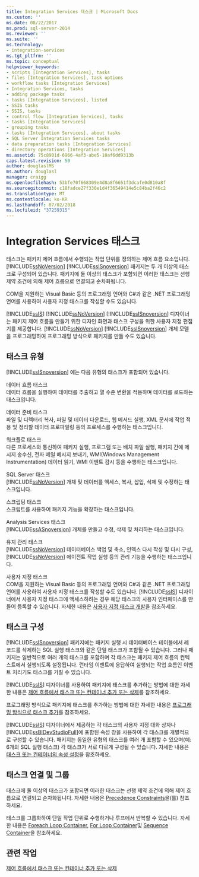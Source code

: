 ```yaml
---
title: Integration Services 태스크 | Microsoft Docs
ms.custom: ''
ms.date: 08/22/2017
ms.prod: sql-server-2014
ms.reviewer: ''
ms.suite: ''
ms.technology:
- integration-services
ms.tgt_pltfrm: ''
ms.topic: conceptual
helpviewer_keywords:
- scripts [Integration Services], tasks
- files [Integration Services], task options
- workflow tasks [Integration Services]
- Integration Services, tasks
- adding package tasks
- tasks [Integration Services], listed
- SSIS tasks
- SSIS, tasks
- control flow [Integration Services], tasks
- tasks [Integration Services]
- grouping tasks
- tasks [Integration Services], about tasks
- SQL Server Integration Services tasks
- data preparation tasks [Integration Services]
- directory operations [Integration Services]
ms.assetid: 75c8901d-6966-4af3-abe5-10af6dd9313b
caps.latest.revision: 50
author: douglaslMS
ms.author: douglasl
manager: craigg
ms.openlocfilehash: 53bfe70f668309e4d8a8f6651f3dcafe0d810a8f
ms.sourcegitcommit: c18fadce27f330e1d4f36549414e5c84ba2f46c2
ms.translationtype: MT
ms.contentlocale: ko-KR
ms.lasthandoff: 07/02/2018
ms.locfileid: "37259315"
---
```

# <a name="integration-services-tasks"></a>Integration Services 태스크
  태스크는 패키지 제어 흐름에서 수행되는 작업 단위를 정의하는 제어 흐름 요소입니다. [!INCLUDE[ssNoVersion](../../includes/ssnoversion-md.md)] [!INCLUDE[ssISnoversion](../../includes/ssisnoversion-md.md)] 패키지는 두 개 이상의 태스크로 구성되어 있습니다. 패키지에 둘 이상의 태스크가 포함되면 이러한 태스크는 선행 제약 조건에 의해 제어 흐름으로 연결되고 순차화됩니다.  
  
 COM을 지원하는 Visual Basic 등의 프로그래밍 언어와 C#과 같은 .NET 프로그래밍 언어를 사용하여 사용자 지정 태스크를 작성할 수도 있습니다.  
  
 [!INCLUDE[ssIS](../../includes/ssis-md.md)]  [!INCLUDE[ssNoVersion](../../includes/ssnoversion-md.md)] [!INCLUDE[ssISnoversion](../../includes/ssisnoversion-md.md)] 디자이너는 패키지 제어 흐름을 만들기 위한 디자인 화면과 태스크 구성을 위한 사용자 지정 편집기를 제공합니다. [!INCLUDE[ssNoVersion](../../includes/ssnoversion-md.md)] [!INCLUDE[ssISnoversion](../../includes/ssisnoversion-md.md)] 개체 모델을 프로그래밍하여 프로그래밍 방식으로 패키지를 만들 수도 있습니다.  
  
## <a name="types-of-tasks"></a>태스크 유형  
 [!INCLUDE[ssISnoversion](../../includes/ssisnoversion-md.md)] 에는 다음 유형의 태스크가 포함되어 있습니다.  
  
 데이터 흐름 태스크  
 데이터 흐름을 실행하여 데이터를 추출하고 열 수준 변환을 적용하며 데이터를 로드하는 태스크입니다.  
  
 데이터 준비 태스크  
 파일 및 디렉터리 복사, 파일 및 데이터 다운로드, 웹 메서드 실행, XML 문서에 작업 적용 및 정리할 데이터 프로파일링 등의 프로세스를 수행하는 태스크입니다.  
  
 워크플로 태스크  
 다른 프로세스와 통신하여 패키지 실행, 프로그램 또는 배치 파일 실행, 패키지 간에 메시지 송수신, 전자 메일 메시지 보내기, WMI(Windows Management Instrumentation) 데이터 읽기, WMI 이벤트 감시 등을 수행하는 태스크입니다.  
  
 SQL Server 태스크  
 [!INCLUDE[ssNoVersion](../../includes/ssnoversion-md.md)] 개체 및 데이터를 액세스, 복사, 삽입, 삭제 및 수정하는 태스크입니다.  
  
 스크립팅 태스크  
 스크립트를 사용하여 패키지 기능을 확장하는 태스크입니다.  
  
 Analysis Services 태스크  
 [!INCLUDE[ssASnoversion](../../includes/ssasnoversion-md.md)] 개체를 만들고 수정, 삭제 및 처리하는 태스크입니다.  
  
 유지 관리 태스크  
 [!INCLUDE[ssNoVersion](../../includes/ssnoversion-md.md)] 데이터베이스 백업 및 축소, 인덱스 다시 작성 및 다시 구성, [!INCLUDE[ssNoVersion](../../includes/ssnoversion-md.md)] 에이전트 작업 실행 등의 관리 기능을 수행하는 태스크입니다.  
  
 사용자 지정 태스크  
 COM을 지원하는 Visual Basic 등의 프로그래밍 언어와 C#과 같은 .NET 프로그래밍 언어를 사용하여 사용자 지정 태스크를 작성할 수도 있습니다. [!INCLUDE[ssIS](../../includes/ssis-md.md)] 디자이너에서 사용자 지정 태스크에 액세스하려는 경우 해당 태스크의 사용자 인터페이스를 만들어 등록할 수 있습니다. 자세한 내용은 [사용자 지정 태스크 개발](../extending-packages-custom-objects/task/developing-a-custom-task.md)을 참조하세요.  
  
## <a name="configuration-of-tasks"></a>태스크 구성  
 [!INCLUDE[ssISnoversion](../../includes/ssisnoversion-md.md)] 패키지에는 패키지 실행 시 데이터베이스 테이블에서 레코드를 삭제하는 SQL 실행 태스크와 같은 단일 태스크가 포함될 수 있습니다. 그러나 패키지는 일반적으로 여러 개의 태스크를 포함하며 각 태스크는 패키지 제어 흐름의 컨텍스트에서 실행되도록 설정됩니다. 런타임 이벤트에 응답하여 실행되는 작업 흐름인 이벤트 처리기도 태스크를 가질 수 있습니다.  
  
 [!INCLUDE[ssIS](../../includes/ssis-md.md)] 디자이너를 사용하여 패키지에 태스크를 추가하는 방법에 대한 자세한 내용은 [제어 흐름에서 태스크 또는 컨테이너 추가 또는 삭제](add-or-delete-a-task-or-a-container-in-a-control-flow.md)를 참조하세요.  
  
 프로그래밍 방식으로 패키지에 태스크를 추가하는 방법에 대한 자세한 내용은 [프로그래밍 방식으로 태스크 추가](../building-packages-programmatically/adding-tasks-programmatically.md)를 참조하세요.  
  
 [!INCLUDE[ssIS](../../includes/ssis-md.md)] 디자이너에서 제공하는 각 태스크의 사용자 지정 대화 상자나 [!INCLUDE[ssBIDevStudioFull](../../includes/ssbidevstudiofull-md.md)]에 포함된 속성 창을 사용하여 각 태스크를 개별적으로 구성할 수 있습니다. 패키지는 동일한 유형의 태스크를 여러 개 포함할 수 있으며(예: 6개의 SQL 실행 태스크) 각 태스크가 서로 다르게 구성될 수 있습니다. 자세한 내용은 [태스크 또는 컨테이너의 속성 설정](../set-the-properties-of-a-task-or-container.md)을 참조하세요.  
  
## <a name="tasks-connections-and-groups"></a>태스크 연결 및 그룹  
 태스크에 둘 이상의 태스크가 포함되면 이러한 태스크는 선행 제약 조건에 의해 제어 흐름으로 연결되고 순차화됩니다. 자세한 내용은 [Precedence Constraints](precedence-constraints.md)을(를) 참조하세요.  
  
 태스크를 그룹화하여 단일 작업 단위로 수행하거나 루프에서 반복할 수 있습니다. 자세한 내용은 [Foreach Loop Container](foreach-loop-container.md), [For Loop Container](for-loop-container.md)및 [Sequence Container](sequence-container.md)을 참조하세요.  
  
## <a name="related-tasks"></a>관련 작업  
 [제어 흐름에서 태스크 또는 컨테이너 추가 또는 삭제](add-or-delete-a-task-or-a-container-in-a-control-flow.md)  
  
  
